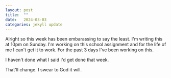 ```yaml
---
layout: post
title:  ""
date:   2024-03-03
categories: jekyll update
---
```



Alright so this week has been embarassing to say the least. I'm writing this
at 10pm on Sunday. I'm working on this school assignment and for the life of
me I can't get it to work. For the past 3 days I've been working on this.

I haven't done what I said I'd get done that week.

That'll change. I swear to God it will.
